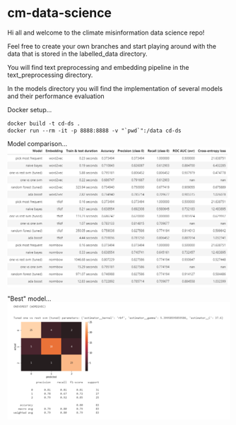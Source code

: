 # cm-data-science

Hi all and welcome to the climate misinformation data science repo! 

Feel free to create your own branches and start playing around with the data that is stored in the labelled_data directory.

You will find text preprocessing and embedding pipeline in the text_preprocessing directory. 

In the models directory you will find the implementation of several models and their performance evaluation

Docker setup...
```
docker build -t cd-ds .
docker run --rm -it -p 8888:8888 -v "`pwd`":/data cd-ds
```

Model comparison...
![png](models/model_evaluation.PNG)


"Best" model...
![png](models/model_evaluation_best.PNG)
